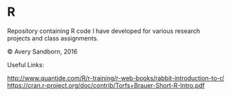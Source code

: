 # R

Repository containing R code I have developed for various research projects and class assignments.

© Avery Sandborn, 2016

Useful Links:

http://www.quantide.com/R/r-training/r-web-books/rabbit-introduction-to-r/
https://cran.r-project.org/doc/contrib/Torfs+Brauer-Short-R-Intro.pdf
